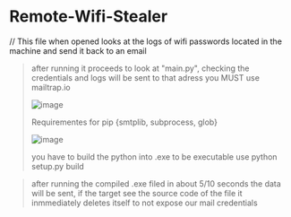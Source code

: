 # Remote-Wifi-Stealer
// This file when opened looks at the logs of wifi passwords located in the machine and send it back to an email
> after running it proceeds to look at "main.py", checking the credentials and logs will be sent to that adress
> you MUST use mailtrap.io
>
> ![image](https://user-images.githubusercontent.com/80414186/124387502-f3574300-dcac-11eb-99c3-05faf5114700.png)
>
> Requirementes for pip {smtplib, subprocess, glob}
>
> ![image](https://user-images.githubusercontent.com/80414186/124387557-1d106a00-dcad-11eb-9d37-d643f5e13e20.png)
>
> you have to build the python into .exe to be executable 
> use  python setup.py build
  
>  after running the compiled .exe filed in about 5/10 seconds the data will be sent, if the target see the source code of the file it inmmediately deletes itself to not expose our mail credentials
